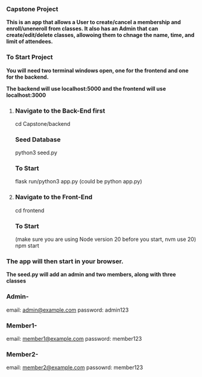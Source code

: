 ### Capstone Project

**This is an app that allows a User to create/cancel a membership and enroll/uneneroll from classes.
It also has an Admin that can create/edit/delete classes, allowoing them to chnage the name, time,
and limit of attendees.**

### To Start Project

**You will need two terminal windows open, 
one for the frontend and one for the backend.**

**The backend will use localhost:5000 and the frontend will use localhost:3000**

1. ### Navigate to the Back-End first
   cd Capstone/backend

   ### Seed Database
   python3 seed.py
   
   ### To Start
   flask run/python3 app.py (could be python app.py)

1. ### Navigate to the Front-End
   cd frontend

   ### To Start
   (make sure you are using Node version 20 before you start, nvm use 20)
   npm start
   
### The app will then start in your browser.

**The seed.py will add an admin and two members, along with three classes**

### Admin-
email: admin@example.com
password: admin123

### Member1-
email: member1@example.com
password: member123

### Member2-
email: member2@example.com
passowrd: member123
